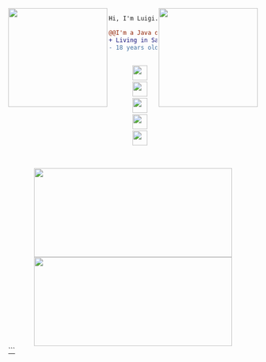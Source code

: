 <!-- Console gif -->
<img align="right" height="200" src="https://media.giphy.com/media/LMt9638dO8dftAjtco/giphy.gif"/>

<!-- Gnu & Linux gif -->
<img align="left" height="200" src="https://media.giphy.com/media/KzJkzjggfGN5Py6nkT/giphy.gif"/>

<!-- Short message -->

```diff
Hi, I'm Luigi.

@@I'm a Java developer@@
+ Living in Santa Catarina, Brazil.
- 18 years old.
```

<!-- Social networks -->
<div align="center">
  <code>
    <a href="https://www.instagram.com/luigiszoboli/" target="_blank"><img height="30" src="https://www.instagram.com/static/images/ico/favicon-192.png/68d99ba29cc8.png"></a>
    <a href="https://twitter.com/luigiszoboli" target="_blank"><img height="30" src="https://abs.twimg.com/favicons/twitter.ico"></a>
    <a href="https://www.linkedin.com/in/luigiszoboli/" target="_blank"><img height="30" src="https://static-exp1.licdn.com/sc/h/al2o9zrvru7aqj8e1x2rzsrca"></a>
    <a href="https://telegram.me/luigiszoboli" target="_blank"><img height="30" src="https://telegram.org/favicon.ico?4"></a>
    <a href="https://gitlab.com/luigiszoboli" target="_blank"><img height="30" src="https://about.gitlab.com/ico/favicon.ico"></a>
  </code>
</div>

##

<!-- Github statistics -->
<div align="center">
  <a href="https://github.com/luigiszoboli">
  <img height="180em"width="400em" src="https://github-readme-stats.vercel.app/api?username=luigiszoboli&show_icons=true&theme=cobalt&include_all_commits=true&count_private=true"/>
  <img height="180em" width="400em" src="https://github-readme-stats.vercel.app/api/top-langs/?username=luigiszoboli&layout=compact&langs_count=7&theme=cobalt"/>
</div>
```
